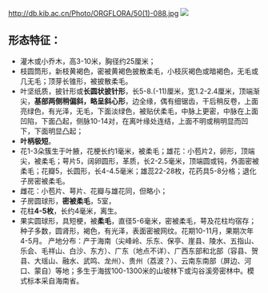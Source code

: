 http://db.kib.ac.cn/Photo/ORGFLORA/50(1)-088.jpg
![](https://www.cvh.ac.cn/cvhpic/spm-l/E/E00301751.jpg)
## 形态特征：
* 灌木或小乔木，高3-10米，胸径约25厘米；
* 枝圆筒形，新枝黄褐色，密被黄褐色披散柔毛，小枝灰褐色或暗褐色，无毛或几无毛；顶芽长锥形，被披散柔毛。
* 叶坚纸质，披针形或**长圆状披针形**，长5-8.(-11)厘米，宽1.2-2.4厘米，顶端渐尖，**基部两侧稍偏斜，略呈斜心形**，边全缘，偶有细锯齿，干后稍反卷，上面亮绿色，有光泽，无毛，下面淡绿色，被贴伏柔毛，中脉上更密，中脉在上面凹陷，下面凸起，侧脉10-14对，在离叶缘处连结，上面不明或稍明显而凹下，下面明显凸起；
* **叶柄极短**。
* 花1-3朵簇生于叶腋，花梗长约1毫米，被柔毛；雄花：小苞片2，卵形，顶端尖，被柔毛；萼片5，阔卵圆形，革质，长2-2.5毫米，顶端圆或钝，外面密被柔毛；花瓣5，长圆形，长4-4.5毫米；雄蕊22-28枚，花药具5-8分格；退化子房密被柔毛。
* 雌花：小苞片、萼片、花瓣与雄花同，但略小；
* 子房圆球形，**密被柔毛**，5室，
* 花柱**4-5枚**，长约4毫米，离生。
* 果实圆球形，具短梗，被**柔毛**，直径5-6毫米，密被柔毛，萼及花柱均宿存；种子多数，圆肾形，褐色，有光泽，表面密被网纹。花期10-11月，果期次年4-5月。
产地分布：产于海南（尖峰岭、乐东、保亭、崖县、陵水、五指山、乐会、毛祥山、白沙、东方）、广东（地点不详）、广西东部和北部（容县、贺县、大瑶山、融水、武鸣、龙州）、贵州（荔波？）、云南东南部（屏边、河口、蒙自）等地；多生于海拔100-1300米的山坡林下或沟谷溪旁密林中。模式标本采自海南省。
